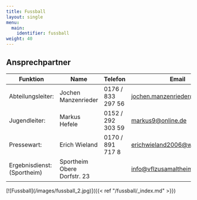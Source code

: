 ```yaml
---
title: Fussball
layout: single
menu:
  main:
    identifier: fussball
weight: 40
---
```


## Ansprechpartner

<table>
<thead> 
<tr>
<th>Funktion</th> <th>Name</th> <th>Telefon</th><th>Email</th>
</tr>
</thead> 
<tbody>
<tr class="odd">
<td>Abteilungsleiter:</td>
<td>Jochen Manzenrieder</td>
<td>0176 / 833 297 56</td>
<td><a title="Mail an Herrn Jochen Manzenrieder" href="mailto:jochen.manzenrieder@freenet,de">jochen.manzenrieder@freenet.de</a></td>
</tr>
<tr>
<tr class="even">
<td>Jugendleiter:</td>
<td>Markus Hefele</td>
<td>0152 / 292 303 59</td>
<td><a title="Mail z.Hd. Herrn Jochen Manzenrieder" href="mailto:markus9@online.de">markus9@online.de</a></td>
</tr>
<tr class="odd">
<td>Pressewart:</td>
<td>Erich Wieland</td>
<td>0170 / 891 717 8</td>
<td><a title="Mail an Herrn Erich Wieland" href="mailto:erichwieland2006@web.de">erichwieland2006@web.de</a><br></td>
</tr>
<tr>
</tr>
<tr class="odd">
<td>Ergebnisdienst:<br>(Sportheim)</td>
<td>Sportheim <br> Obere Dorfstr. 23</td>
<td>
<td><a title="Mail an VfL Zusamaltheim" href="mailtto:info@vflzusamaltheim.de">info@vflzusamaltheim.de</a></td>
</tr>
</tbody>
</table>
[![Fussball](/images/fussball_2.jpg)]({{< ref "/fussball/_index.md" >}})

